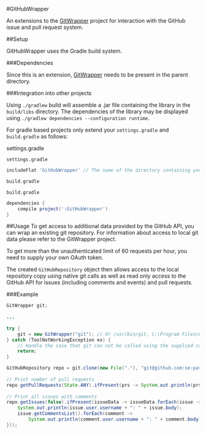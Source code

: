 #GitHubWrapper

An extensions to the [GitWrapper](https://github.com/se-passau/GitWrapper) project for interaction with the GitHub issue and pull request system.

##Setup

GitHubWrapper uses the Gradle build system.


###Dependencies 

Since this is an extension, [GitWrapper](https://github.com/se-passau/GitWrapper) needs to be present in the parent directory.

###Integration into other projects

Using `./gradlew` build will assemble a .jar file containing the library in the `build/libs` directory. The dependencies of the library may be displayed using `./gradlew dependencies --configuration runtime`.

For gradle based projects only extend your `settings.gradle` and `build.gradle` as follows:

settings.gradle

`settings.gradle` 
```groovy
includeFlat 'GitHubWrapper' // The name of the directory containing your clone of GitWrapper.

build.gradle
```

`build.gradle`
```groovy
dependencies {
    compile project(':GitHubWrapper')
}
```

##Usage
To get access to additional data provided by the GitHub API, you can wrap an existing git repository. 
For information about access to local git data please refer to the GitWrapper project.

To get more than the unauthenticated limit of 60 requests per hour, you need to supply your own OAuth token.

The created `GitHubRepository` object then allows access to the local repository copy using native git calls as well as read only access to the GitHub API for issues (including comments and events) and pull requests.

###Example
```java
GitWrapper git;
 
...
 
try {
    git = new GitWrapper("git"); // Or /usr/bin/git, C:\Program Files\Git\bin\git.
} catch (ToolNotWorkingException ex) {
    // Handle the case that git can not be called using the supplied command.
    return;
}

GitHubRepository repo = git.clone(new File("."), "git@github.com:se-passau/GitHubWrapper.git", false).map(baseRepo -> new GitHubRepository(baseRepo, git, "token"));
 
// Print number of pull requests
repo.getPullRequests(State.ANY).ifPresent(prs -> System.out.println(prs.size()));
 
// Print all issues with comments
repo.getIssues(false).ifPresent(issueData -> issueData.forEach(issue -> {
    System.out.println(issue.user.username + ": " + issue.body);
    issue.getCommentsList().forEach(comment ->
        System.out.println(comment.user.username + ": " + comment.body));
}));
```